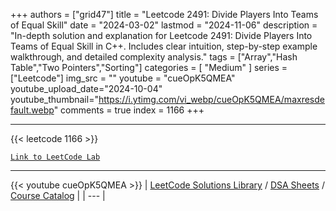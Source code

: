 
+++
authors = ["grid47"]
title = "Leetcode 2491: Divide Players Into Teams of Equal Skill"
date = "2024-03-02"
lastmod = "2024-11-06"
description = "In-depth solution and explanation for Leetcode 2491: Divide Players Into Teams of Equal Skill in C++. Includes clear intuition, step-by-step example walkthrough, and detailed complexity analysis."
tags = ["Array","Hash Table","Two Pointers","Sorting"]
categories = [
    "Medium"
]
series = ["Leetcode"]
img_src = ""
youtube = "cueOpK5QMEA"
youtube_upload_date="2024-10-04"
youtube_thumbnail="https://i.ytimg.com/vi_webp/cueOpK5QMEA/maxresdefault.webp"
comments = true
index = 1166
+++



---
{{< leetcode 1166 >}}

[`Link to LeetCode Lab`](https://leetcode.com/problems/divide-players-into-teams-of-equal-skill/description/)

---
{{< youtube cueOpK5QMEA >}}
| [LeetCode Solutions Library](https://grid47.xyz/leetcode/) / [DSA Sheets](https://grid47.xyz/sheets/) / [Course Catalog](https://grid47.xyz/courses/) |
| --- |
